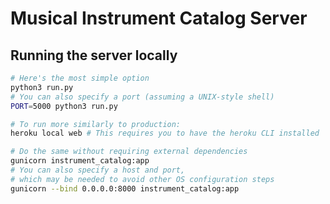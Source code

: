 Musical Instrument Catalog Server
=================================

Running the server locally
--------------------------

```bash
# Here's the most simple option
python3 run.py
# You can also specify a port (assuming a UNIX-style shell)
PORT=5000 python3 run.py

# To run more similarly to production:
heroku local web # This requires you to have the heroku CLI installed

# Do the same without requiring external dependencies
gunicorn instrument_catalog:app
# You can also specify a host and port,
# which may be needed to avoid other OS configuration steps
gunicorn --bind 0.0.0.0:8000 instrument_catalog:app
```

